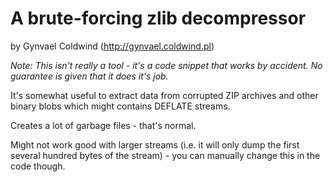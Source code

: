 # A brute-forcing zlib decompressor

by Gynvael Coldwind (http://gynvael.coldwind.pl)

_Note: This isn't really a tool - it's a code snippet that works by accident. No guarantee is given that it does it's job._

It's somewhat useful to extract data from corrupted ZIP archives and other binary blobs which might contains DEFLATE streams.

Creates a lot of garbage files - that's normal.

Might not work good with larger streams (i.e. it will only dump the first several hundred bytes of the stream) - you can manually change this in the code though.
